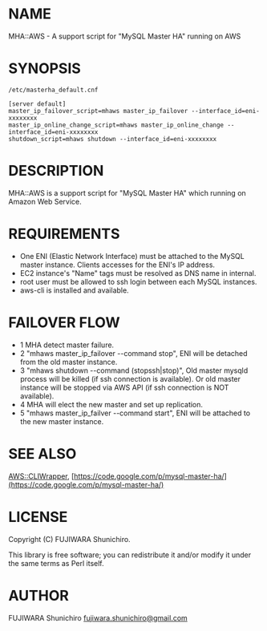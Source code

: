 # NAME

MHA::AWS - A support script for "MySQL Master HA" running on AWS

# SYNOPSIS

    /etc/masterha_default.cnf

    [server default]
    master_ip_failover_script=mhaws master_ip_failover --interface_id=eni-xxxxxxxx
    master_ip_online_change_script=mhaws master_ip_online_change --interface_id=eni-xxxxxxxx
    shutdown_script=mhaws shutdown --interface_id=eni-xxxxxxxx

# DESCRIPTION

MHA::AWS is a support script for "MySQL Master HA" which running on Amazon Web Service.

# REQUIREMENTS

- One ENI (Elastic Network Interface) must be attached to the MySQL master instance. Clients accesses for the ENI's IP address.
- EC2 instance's "Name" tags must be resolved as DNS name in internal.
- root user must be allowed to ssh login between each MySQL instances.
- aws-cli is installed and available.

# FAILOVER FLOW

- 1 MHA detect master failure.
- 2 "mhaws master\_ip\_failover --command stop", ENI will be detached from the old master instance.
- 3 "mhaws shutdown --command (stopssh|stop)", Old master mysqld process will be killed (if ssh connection is available). Or old master instance will be stopped via AWS API (if ssh connection is NOT available).
- 4 MHA will elect the new master and set up replication.
- 5 "mhaws master\_ip\_failver --command start", ENI will be attached to the new master instance.

# SEE ALSO

[AWS::CLIWrapper](https://metacpan.org/pod/AWS::CLIWrapper), [https://code.google.com/p/mysql-master-ha/](https://code.google.com/p/mysql-master-ha/)

# LICENSE

Copyright (C) FUJIWARA Shunichiro.

This library is free software; you can redistribute it and/or modify
it under the same terms as Perl itself.

# AUTHOR

FUJIWARA Shunichiro <fujiwara.shunichiro@gmail.com>
